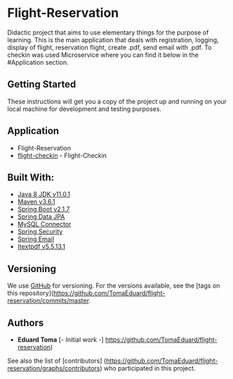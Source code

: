 # Flight-Reservation

Didactic project that aims to use elementary things for the purpose of learning. This is the main application that deals with registration, logging, display of flight, reservation flight, create .pdf, send email with .pdf. To checkin was used Microservice where you can find it below in the #Application section.

## Getting Started

These instructions will get you a copy of the project up and running on your local machine for development and testing purposes.

## Application

- Flight-Reservation
- [flight-checkin](https://github.com/TomaEduard/flight-checkin) - Flight-Checkin

## Built With:

* [Java 8 JDK v11.0.1](https://www.oracle.com/technetwork/java/javase/downloads/jdk8-downloads-2133151.html)
* [Maven v3.6.1](https://maven.apache.org/)
* [Spring Boot v2.1.7](https://spring.io/projects/spring-boot)
* [Spring Data JPA](https://spring.io/guides/gs/accessing-data-jpa/)
* [MySQL Connector](https://mvnrepository.com/artifact/mysql/mysql-connector-java)
* [Spring Security](https://spring.io/projects/spring-security) 
* [Spring Email](https://docs.spring.io/spring/docs/3.0.x/spring-framework-reference/html/mail.html) 
* [Itextpdf v5.5.13.1](https://mvnrepository.com/artifact/com.itextpdf/itextpdf) 

## Versioning

We use [GitHub](https://github.com/) for versioning. For the versions available, see the [tags on this repository](https://github.com/TomaEduard/flight-reservation/commits/master.

## Authors

- **Eduard Toma** [- Initial work -] https://github.com/TomaEduard/flight-reservation)

See also the list of [contributors] (https://github.com/TomaEduard/flight-reservation/graphs/contributors) who participated in this project.